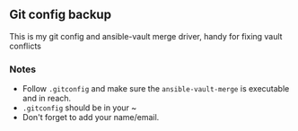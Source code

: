 ## Git config backup
This is my git config and ansible-vault merge driver, handy for fixing vault conflicts 

### Notes

* Follow `.gitconfig` and make sure the `ansible-vault-merge` is executable and in reach.
* `.gitconfig` should be in your ~
* Don't forget to add your name/email.
